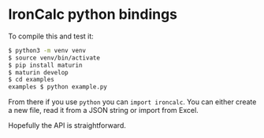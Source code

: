 # IronCalc python bindings

To compile this and test it:

```bash
$ python3 -m venv venv
$ source venv/bin/activate
$ pip install maturin
$ maturin develop
$ cd examples
examples $ python example.py
```

From there if you use `python` you can `import ironcalc`. You can either create a new file, read it from a JSON string or import from Excel.


Hopefully the API is straightforward.